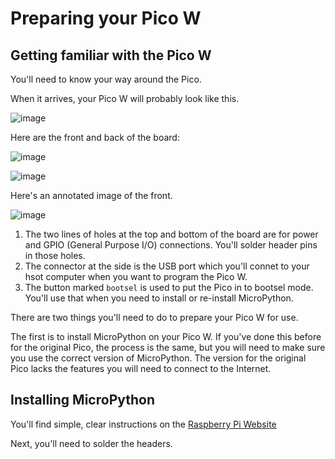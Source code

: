 # Preparing your Pico W

## Getting familiar with the Pico W

You'll need to know your way around the Pico.

When it arrives, your Pico W will probably look like this.

![image](http://images.rareschool.com/img/741dfe5e-1021-11ed-8568-a39c23c2a191-pico-in-a-packet.jpg)

Here are the front and back of the board:

![image](http://images.rareschool.com/img/19efab7c-1025-11ed-8568-a39c23c2a191-picow-front.jpg)

![image](http://images.rareschool.com/img/61b94030-1025-11ed-8568-a39c23c2a191-picow-back.jpg)

Here's an annotated image of the front.

![image](http://images.rareschool.com/img/208f1bee-1024-11ed-8568-a39c23c2a191-picow-front-annotated..png)

1. The two lines of holes at the top and bottom of the board are for power and GPIO (General Purpose I/O) 
connections. You'll solder header pins in those holes.
2. The connector at the side is the USB port which you'll connet to your hsot computer when you want to program the 
   Pico W.
3. The button marked `bootsel` is used to put the Pico in to bootsel mode. You'll use that when you need to install 
   or re-install MicroPython.

There are two things you'll need to do to prepare your Pico W for use.

The first is to install MicroPython on your Pico W. If you've done this before for the original Pico, the process is 
the same, but you will need to make sure you use the correct version of MicroPython. The version for the original Pico 
lacks the features you will need to connect to the Internet.

## Installing MicroPython

You'll find simple, clear instructions on the
[Raspberry Pi Website](https://www.raspberrypi.com/documentation/microcontrollers/micropython.html)

Next, you'll need to solder the headers.





